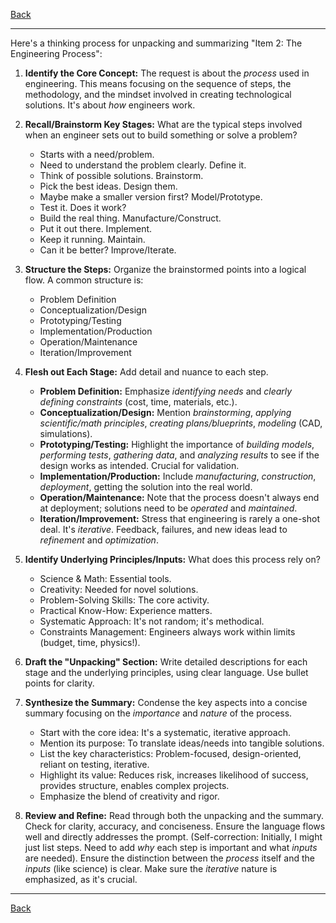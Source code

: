 [Back](README.md)

---

Here's a thinking process for unpacking and summarizing "Item 2: The Engineering Process":

1.  **Identify the Core Concept:** The request is about the *process* used in engineering. This means focusing on the sequence of steps, the methodology, and the mindset involved in creating technological solutions. It's about *how* engineers work.

2.  **Recall/Brainstorm Key Stages:** What are the typical steps involved when an engineer sets out to build something or solve a problem?
    *   Starts with a need/problem.
    *   Need to understand the problem clearly. Define it.
    *   Think of possible solutions. Brainstorm.
    *   Pick the best ideas. Design them.
    *   Maybe make a smaller version first? Model/Prototype.
    *   Test it. Does it work?
    *   Build the real thing. Manufacture/Construct.
    *   Put it out there. Implement.
    *   Keep it running. Maintain.
    *   Can it be better? Improve/Iterate.

3.  **Structure the Steps:** Organize the brainstormed points into a logical flow. A common structure is:
    *   Problem Definition
    *   Conceptualization/Design
    *   Prototyping/Testing
    *   Implementation/Production
    *   Operation/Maintenance
    *   Iteration/Improvement

4.  **Flesh out Each Stage:** Add detail and nuance to each step.
    *   **Problem Definition:** Emphasize *identifying needs* and *clearly defining constraints* (cost, time, materials, etc.).
    *   **Conceptualization/Design:** Mention *brainstorming*, *applying scientific/math principles*, *creating plans/blueprints*, *modeling* (CAD, simulations).
    *   **Prototyping/Testing:** Highlight the importance of *building models*, *performing tests*, *gathering data*, and *analyzing results* to see if the design works as intended. Crucial for validation.
    *   **Implementation/Production:** Include *manufacturing*, *construction*, *deployment*, getting the solution into the real world.
    *   **Operation/Maintenance:** Note that the process doesn't always end at deployment; solutions need to be *operated* and *maintained*.
    *   **Iteration/Improvement:** Stress that engineering is rarely a one-shot deal. It's *iterative*. Feedback, failures, and new ideas lead to *refinement* and *optimization*.

5.  **Identify Underlying Principles/Inputs:** What does this process rely on?
    *   Science & Math: Essential tools.
    *   Creativity: Needed for novel solutions.
    *   Problem-Solving Skills: The core activity.
    *   Practical Know-How: Experience matters.
    *   Systematic Approach: It's not random; it's methodical.
    *   Constraints Management: Engineers always work within limits (budget, time, physics!).

6.  **Draft the "Unpacking" Section:** Write detailed descriptions for each stage and the underlying principles, using clear language. Use bullet points for clarity.

7.  **Synthesize the Summary:** Condense the key aspects into a concise summary focusing on the *importance* and *nature* of the process.
    *   Start with the core idea: It's a systematic, iterative approach.
    *   Mention its purpose: To translate ideas/needs into tangible solutions.
    *   List the key characteristics: Problem-focused, design-oriented, reliant on testing, iterative.
    *   Highlight its value: Reduces risk, increases likelihood of success, provides structure, enables complex projects.
    *   Emphasize the blend of creativity and rigor.

8.  **Review and Refine:** Read through both the unpacking and the summary. Check for clarity, accuracy, and conciseness. Ensure the language flows well and directly addresses the prompt. (Self-correction: Initially, I might just list steps. Need to add *why* each step is important and what *inputs* are needed). Ensure the distinction between the *process* itself and the *inputs* (like science) is clear. Make sure the *iterative* nature is emphasized, as it's crucial.

---

[Back](README.md)
